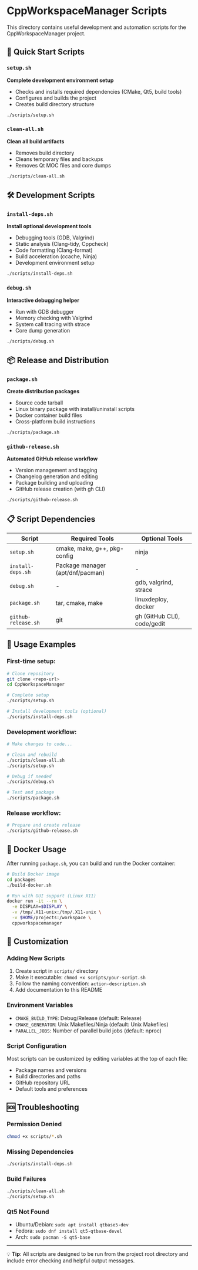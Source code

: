 # CppWorkspaceManager Scripts

This directory contains useful development and automation scripts for the CppWorkspaceManager project.

## 🚀 Quick Start Scripts

### `setup.sh`
**Complete development environment setup**
- Checks and installs required dependencies (CMake, Qt5, build tools)
- Configures and builds the project
- Creates build directory structure

```bash
./scripts/setup.sh
```

### `clean-all.sh`
**Clean all build artifacts**
- Removes build directory
- Cleans temporary files and backups
- Removes Qt MOC files and core dumps

```bash
./scripts/clean-all.sh
```

## 🛠️ Development Scripts

### `install-deps.sh`
**Install optional development tools**
- Debugging tools (GDB, Valgrind)
- Static analysis (Clang-tidy, Cppcheck)
- Code formatting (Clang-format)
- Build acceleration (ccache, Ninja)
- Development environment setup

```bash
./scripts/install-deps.sh
```

### `debug.sh`
**Interactive debugging helper**
- Run with GDB debugger
- Memory checking with Valgrind
- System call tracing with strace
- Core dump generation

```bash
./scripts/debug.sh
```

## 📦 Release and Distribution

### `package.sh`
**Create distribution packages**
- Source code tarball
- Linux binary package with install/uninstall scripts
- Docker container build files
- Cross-platform build instructions

```bash
./scripts/package.sh
```

### `github-release.sh`
**Automated GitHub release workflow**
- Version management and tagging
- Changelog generation and editing
- Package building and uploading
- GitHub release creation (with gh CLI)

```bash
./scripts/github-release.sh
```

## 📋 Script Dependencies

| Script | Required Tools | Optional Tools |
|--------|---------------|----------------|
| `setup.sh` | cmake, make, g++, pkg-config | ninja |
| `install-deps.sh` | Package manager (apt/dnf/pacman) | - |
| `debug.sh` | - | gdb, valgrind, strace |
| `package.sh` | tar, cmake, make | linuxdeploy, docker |
| `github-release.sh` | git | gh (GitHub CLI), code/gedit |

## 🔧 Usage Examples

### First-time setup:
```bash
# Clone repository
git clone <repo-url>
cd CppWorkspaceManager

# Complete setup
./scripts/setup.sh

# Install development tools (optional)
./scripts/install-deps.sh
```

### Development workflow:
```bash
# Make changes to code...

# Clean and rebuild
./scripts/clean-all.sh
./scripts/setup.sh

# Debug if needed
./scripts/debug.sh

# Test and package
./scripts/package.sh
```

### Release workflow:
```bash
# Prepare and create release
./scripts/github-release.sh
```

## 🐳 Docker Usage

After running `package.sh`, you can build and run the Docker container:

```bash
# Build Docker image
cd packages
./build-docker.sh

# Run with GUI support (Linux X11)
docker run -it --rm \
  -e DISPLAY=$DISPLAY \
  -v /tmp/.X11-unix:/tmp/.X11-unix \
  -v $HOME/projects:/workspace \
  cppworkspacemanager
```

## 📝 Customization

### Adding New Scripts
1. Create script in `scripts/` directory
2. Make it executable: `chmod +x scripts/your-script.sh`
3. Follow the naming convention: `action-description.sh`
4. Add documentation to this README

### Environment Variables
- `CMAKE_BUILD_TYPE`: Debug/Release (default: Release)
- `CMAKE_GENERATOR`: Unix Makefiles/Ninja (default: Unix Makefiles)
- `PARALLEL_JOBS`: Number of parallel build jobs (default: nproc)

### Script Configuration
Most scripts can be customized by editing variables at the top of each file:
- Package names and versions
- Build directories and paths
- GitHub repository URL
- Default tools and preferences

## 🆘 Troubleshooting

### Permission Denied
```bash
chmod +x scripts/*.sh
```

### Missing Dependencies
```bash
./scripts/install-deps.sh
```

### Build Failures
```bash
./scripts/clean-all.sh
./scripts/setup.sh
```

### Qt5 Not Found
- Ubuntu/Debian: `sudo apt install qtbase5-dev`
- Fedora: `sudo dnf install qt5-qtbase-devel`
- Arch: `sudo pacman -S qt5-base`

---

💡 **Tip**: All scripts are designed to be run from the project root directory and include error checking and helpful output messages.